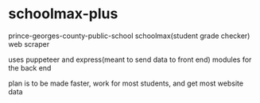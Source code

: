 # schoolmax-plus


prince-georges-county-public-school schoolmax(student grade checker) web scraper


uses puppeteer and express(meant to send data to front end) modules for the back end


plan is to be made faster, work for most students, and get most website data
